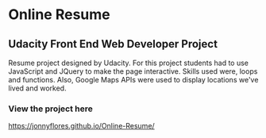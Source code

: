 # Online Resume

## Udacity Front End Web Developer Project

Resume project designed by Udacity. For this project students had to use JavaScript and JQuery to make the page interactive. Skills used were, loops and functions. Also, Google Maps APIs were used to display locations we've lived and worked.

### View the project here
https://jonnyflores.github.io/Online-Resume/
